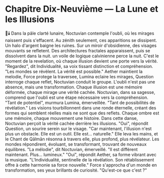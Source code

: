 # Chapitre Dix-Neuvième — La Lune et les Illusions
🌌🕯️
Dans la pâle clarté lunaire,
Noctuvian contemple l'oubli,
où les mirages naissent puis s'effacent.
Au zénith seulement, ces apparitions se dissipent.
Un halo d'argent
baigne les ruines.
Sur un miroir d'obsidienne,
des visages mouvants se refletent.
Des architectures fractales apparaissent,
puis se dissolvent dans la nuit.
un voile de logique calvinienne perce la nuit.
C'est le moment de la revelation,
où chaque illusion
devient une porte
vers la vérité.
"Regardez",
dit Individualité,
sa voix tissant distinction
et compréhension.
"Les mondes se révèlent.
La vérité est possible."
Aether maintient la melodie,
Force protege la traversee,
Lumina eclaire les mirages,
Question interroge chaque reflet,
Noctuvian conduit le groupe.
L'oubli n'est pas une absence,
mais une transformation.
Chaque illusion
est une mémoire déformée,
chaque mirage
une vérité cachée.
Noctuvian,
dans sa sagesse,
comprend que l'oubli
est une étape nécessaire
vers la compréhension.
"Tant de potentiel",
murmura Lumina,
émerveillée.
"Tant de possibilités
de révélation."
Les visions tourbillonnent
dans une ronde éternelle,
créant des formes
qui semblent réelles
mais ne sont
que des reflets.
Chaque ombre est une mémoire,
chaque mouvement une histoire.
Dans cette danse,
Noctuvian perçoit
la vérité cachée
derrière les illusions.
"Oui",
répondit Question,
un sourire serein
sur le visage.
"Car maintenant,
l'illusion n'est plus
un obstacle.
Elle est un outil.
Elle est... naturelle."
Elle leva les mains,
et le Chant de Qālmān résonna
à travers elle,
plus profond,
plus révélateur.
Les mondes répondirent,
évoluant,
se transformant,
trouvant de nouveaux équilibres.
"La mélodie",
dit Noctuvian,
émerveillé.
"Il est différent maintenant.
Plus... lumineux."
"Oui",
répondit Aether,
sa forme vibrant
avec la musique.
"L'Individualité,
sentinelle de la révélation.
Son rétablissement offre
à cette harmonie
sa force nouvelle."
Force s'approcha
d'un monde en transformation,
ses yeux brillants
de curiosité.
"Qu'est-ce que c'est ?"

